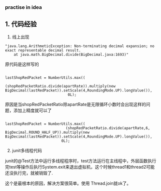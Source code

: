 ### practise in idea


## 1. 代码经验


1. 线上出现

```
"java.lang.ArithmeticException: Non-terminating decimal expansion; no exact representable decimal result.
	at java.math.BigDecimal.divide(BigDecimal.java:1693)"

```

原代码是这样写的

```

lastShopRedPacket = NumberUtils.max((
                            (shopRedPacketRatio.divide(apartRate)).multiply(new BigDecimal(lastRedPacket)).setScale(4,RoundingMode.UP).longValue()),
                             0L);
```
原因是当shopRedPacketRatio除apartRate是无限循环小数时会出现这样的问题，添加上精度就可以了

```

lastShopRedPacket = NumberUtils.max((
                            (shopRedPacketRatio.divide(apartRate,6, BigDecimal.ROUND_HALF_UP)).multiply(new BigDecimal(lastRedPacket)).setScale(4,RoundingMode.UP).longValue()),
                          0L);
```

2. junit多线程代码

junit的@Test方法中运行多线程程序时，test方法运行在主线程中，外层函数执行完test等操作后执行System.exit来退出虚拟机，这个时候thread1和thread2可能还没执行完，就被销毁了.

这个是最根本的原因，解决方案很简单。使用 Thread.join就ok了。
